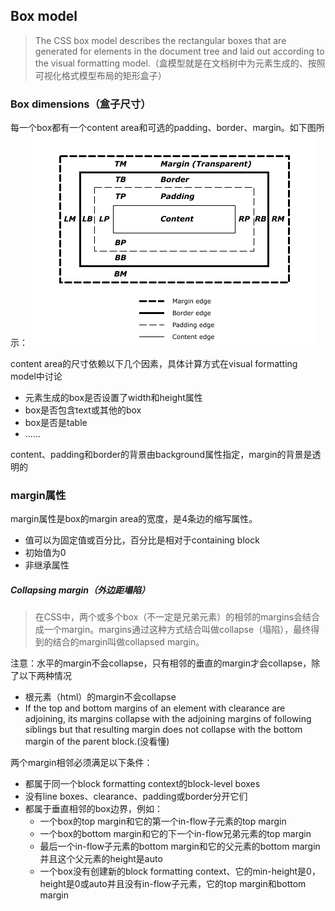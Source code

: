 ## Box model

> The CSS box model describes the rectangular boxes that are generated for elements in the document tree and laid out according to the visual formatting model.（盒模型就是在文档树中为元素生成的、按照可视化格式模型布局的矩形盒子）

### Box dimensions（盒子尺寸）
每一个box都有一个content area和可选的padding、border、margin。如下图所示：
![box尺寸](https://raw.githubusercontent.com/yinliguo/notes/master/img/boxdim.png)

content area的尺寸依赖以下几个因素，具体计算方式在visual formatting model中讨论
- 元素生成的box是否设置了width和height属性
- box是否包含text或其他的box
- box是否是table
- ......

content、padding和border的背景由background属性指定，margin的背景是透明的

### margin属性
margin属性是box的margin area的宽度，是4条边的缩写属性。
- 值可以为固定值或百分比，百分比是相对于containing block
- 初始值为0
- 非继承属性

##### Collapsing margin（外边距塌陷）
> 在CSS中，两个或多个box（不一定是兄弟元素）的相邻的margins会结合成一个margin。margins通过这种方式结合叫做collapse（塌陷），最终得到的结合的margin叫做collapsed margin。

注意：水平的margin不会collapse，只有相邻的垂直的margin才会collapse，除了以下两种情况
- 根元素（html）的margin不会collapse
- If the top and bottom margins of an element with clearance are adjoining, its margins collapse with the adjoining margins of following siblings but that resulting margin does not collapse with the bottom margin of the parent block.(没看懂)

两个margin相邻必须满足以下条件：
- 都属于同一个block formatting context的block-level boxes
- 没有line boxes、clearance、padding或border分开它们
- 都属于垂直相邻的box边界，例如：
	- 一个box的top margin和它的第一个in-flow子元素的top margin
    - 一个box的bottom margin和它的下一个in-flow兄弟元素的top margin
    - 最后一个in-flow子元素的bottom margin和它的父元素的bottom margin并且这个父元素的height是auto
    - 一个box没有创建新的block formatting context、它的min-height是0，height是0或auto并且没有in-flow子元素，它的top margin和bottom margin

